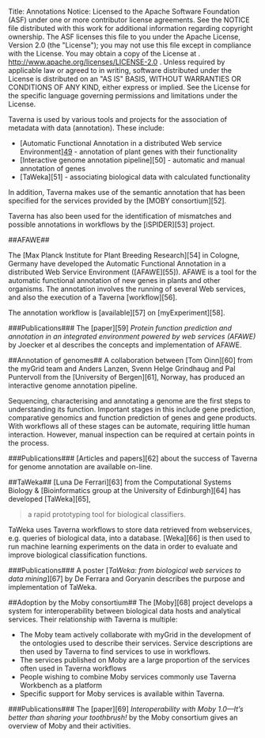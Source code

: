 Title:     Annotations
Notice:    Licensed to the Apache Software Foundation (ASF) under one
           or more contributor license agreements.  See the NOTICE file
           distributed with this work for additional information
           regarding copyright ownership.  The ASF licenses this file
           to you under the Apache License, Version 2.0 (the
           "License"); you may not use this file except in compliance
           with the License.  You may obtain a copy of the License at
           .
             http://www.apache.org/licenses/LICENSE-2.0
           .
           Unless required by applicable law or agreed to in writing,
           software distributed under the License is distributed on an
           "AS IS" BASIS, WITHOUT WARRANTIES OR CONDITIONS OF ANY
           KIND, either express or implied.  See the License for the
           specific language governing permissions and limitations
           under the License.

Taverna is used by various tools and projects for the association of metadata with data (annotation). 
These include:
 - [Automatic Functional Annotation in a distributed Web service Environment][49](AFAWE) - 
      annotation of plant genes with their functionality
 - [Interactive genome annotation pipeline][50]</a> - automatic and manual annotation of genes
 - [TaWeka][51] - associating biological data with calculated functionality

In addition, Taverna makes use of the semantic annotation that has been specified for the services provided by 
   the [MOBY consortium][52].

Taverna has also been used for the identification of mismatches and possible annotations in workflows by the 
   [iSPIDER][53] project.

<a name="afawe"></a>
##AFAWE##

The [Max Planck Institute for Plant Breeding Research][54] in Cologne, Germany have developed the 
  Automatic Functional Annotation in a distributed Web Service Environment ([AFAWE][55]). 
AFAWE is a tool for the automatic functional annotation of new genes in plants and other organisms. 
The annotation involves the running of several Web services, and also the execution of a Taverna [workflow][56].

The annotation workflow is [available][57] on [myExperiment][58].

###Publications###
The [paper][59] *Protein function prediction and annotation in an integrated environment powered by web services 
  (AFAWE)* by Joecker et al describes the concepts and implementation of AFAWE.

<a name="annotation-of-genomes"></a>
##Annotation of genomes##
A collaboration between [Tom Oinn][60] from the myGrid team and Anders Lanzen, Svenn Helge Grindhaug and 
   Pal Puntervoll from the [University of Bergen][61], Norway, has produced an interactive genome annotation 
   pipeline.

Sequencing, characterising and annotating a genome are the first steps to understanding its function. 
Important stages in this include gene prediction, comparative genomics and function prediction of genes and 
   gene products. 
With workflows all of these stages can be automate, requiring little human interaction. 
However, manual inspection can be required at certain points in the process.

###Publications###
[Articles and papers][62] about the success of Taverna for genome annotation are available on-line.

<a name="taweka"></a>
##TaWeka##
[Luna De Ferrari][63] from the Computational Systems Biology &amp; 
   [Bioinformatics group at the University of Edinburgh][64] has developed [TaWeka][65],

> a rapid prototyping tool for biological classifiers.

TaWeka uses Taverna workflows to store data retrieved from webservices, e.g. queries of biological data, 
   into a database. 
[Weka][66] is then used to run machine learning experiments on the data in order to evaluate and improve 
   biological classification functions.

###Publications###
A poster [*TaWeka: from biological web services to data mining*][67] by De Ferrara and Goryanin describes the 
   purpose and implementation of TaWeka.

<a name="adoption-by-moby"></a>
##Adoption by the Moby consortium##
The [Moby][68] project develops a system for interoperability between biological data hosts and 
   analytical services. 
Their relationship with Taverna is multiple:

 - The Moby team actively collaborate with myGrid in the development of the ontologies used to describe their 
      services. 
   Service descriptions are then used by Taverna to find services to use in workflows.
 - The services published on Moby are a large proportion of the services often used in Taverna workflows
 - People wishing to combine Moby services commonly use Taverna Workbench as a platform
 - Specific support for Moby services is available within Taverna.

###Publications###
The [paper][69] *Interoperability with Moby 1.0—It’s better than sharing your toothbrush!* by the 
   Moby consortium gives an overview of Moby and their activities.
